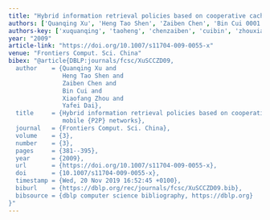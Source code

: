 ```yaml
---
title: "Hybrid information retrieval policies based on cooperative cache in mobile P2P networks"
authors: ['Quanqing Xu', 'Heng Tao Shen', 'Zaiben Chen', 'Bin Cui 0001', 'Xiaofang Zhou 0001', 'Yafei Dai']
authors-key: ['xuquanqing', 'taoheng', 'chenzaiben', 'cuibin', 'zhouxiaofang', 'daiyafei']
year: "2009"
article-link: "https://doi.org/10.1007/s11704-009-0055-x"
venue: "Frontiers Comput. Sci. China"
bibex: "@article{DBLP:journals/fcsc/XuSCCZD09,
  author    = {Quanqing Xu and
               Heng Tao Shen and
               Zaiben Chen and
               Bin Cui and
               Xiaofang Zhou and
               Yafei Dai},
  title     = {Hybrid information retrieval policies based on cooperative cache in
               mobile {P2P} networks},
  journal   = {Frontiers Comput. Sci. China},
  volume    = {3},
  number    = {3},
  pages     = {381--395},
  year      = {2009},
  url       = {https://doi.org/10.1007/s11704-009-0055-x},
  doi       = {10.1007/s11704-009-0055-x},
  timestamp = {Wed, 20 Nov 2019 16:52:45 +0100},
  biburl    = {https://dblp.org/rec/journals/fcsc/XuSCCZD09.bib},
  bibsource = {dblp computer science bibliography, https://dblp.org}
}"
---
```

